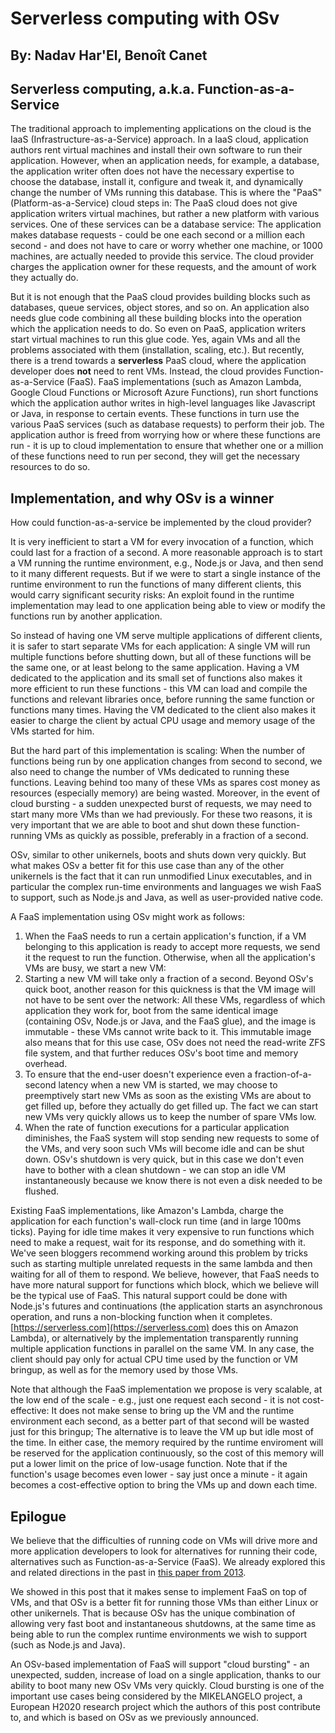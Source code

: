 # Serverless computing with OSv
## By: Nadav Har'El, Benoît Canet

## Serverless computing, a.k.a. Function-as-a-Service

The traditional approach to implementing applications on the cloud is the IaaS (Infrastructure-as-a-Service) approach. In a IaaS cloud, application authors rent virtual machines and install their own software to run their application. However, when an application needs, for example, a database, the application writer often does not have the necessary expertise to choose the database, install it, configure and tweak it, and dynamically change the number of VMs running this database. This is where the "PaaS" (Platform-as-a-Service) cloud steps in: The PaaS cloud does not give application writers virtual machines, but rather a new platform with various services. One of these services can be a database service: The application makes database requests - could be one each second or a million each second - and does not have to care or worry whether one machine, or 1000 machines, are actually needed to provide this service. The cloud provider charges the application owner for these requests, and the amount of work they actually do.

But it is not enough that the PaaS cloud provides building blocks such as databases, queue services, object stores, and so on. An application also needs glue code combining all these building blocks into the operation which the application needs to do. So even on PaaS, application writers start virtual machines to run this glue code. Yes, again VMs and all the problems associated with them (installation, scaling, etc.). But recently, there is a trend towards a **serverless** PaaS cloud, where the application developer does **not** need to rent VMs. Instead, the cloud provides Function-as-a-Service (FaaS). FaaS implementations (such as Amazon Lambda, Google Cloud Functions or Microsoft Azure Functions), run short functions which the application author writes in high-level languages like Javascript or Java, in response to certain events. These functions in turn use the various PaaS services (such as database requests) to perform their job. The application author is freed from worrying how or where these functions are run - it is up to cloud implementation to ensure that whether one or a million of these functions need to run per second, they will get the necessary resources to do so.

## Implementation, and why OSv is a winner

How could function-as-a-service be implemented by the cloud provider?

It is very inefficient to start a VM for every invocation of a function, which could last for a fraction of a second. A more reasonable approach is to start a VM running the runtime environment, e.g., Node.js or Java, and then send to it many different requests. But if we were to start a single instance of the runtime environment to run the functions of many different clients, this would carry significant security risks: An exploit found in the runtime implementation may lead to one application being able to view or modify the functions run by another application.

So instead of having one VM serve multiple applications of different clients, it is safer to start separate VMs for each application: A single VM will run multiple functions before shutting down, but all of these functions will be the same one, or at least belong to the same application. Having a VM dedicated to the application and its small set of functions also makes it more efficient to run these functions - this VM can load and compile the functions and relevant libraries once, before running the same function or functions many times. Having the VM dedicated to the client also makes it easier to charge the client by actual CPU usage and memory usage of the VMs started for him.

But the hard part of this implementation is scaling: When the number of functions being run by one application changes from second to second, we also need to change the number of VMs dedicated to running these functions. Leaving behind too many of these VMs as spares cost money as resources (especially memory) are being wasted. Moreover, in the event of cloud bursting - a sudden unexpected burst of requests, we may need to start many more VMs than we had previously. For these two reasons, it is very important that we are able to boot and shut down these function-running VMs as quickly as possible, preferably in a fraction of a second.

OSv, similar to other unikernels, boots and shuts down very quickly. But what makes OSv a better fit for this use case than any of the other unikernels is the fact that it can run unmodified Linux executables, and in particular the complex run-time environments and languages we wish FaaS to support, such as Node.js and Java, as well as user-provided native code.

A FaaS implementation using OSv might work as follows:

1. When the FaaS needs to run a certain application's function, if a VM belonging to this application is ready to accept more requests, we send it the request to run the function. Otherwise, when all the application's VMs are busy, we start a new VM:
2. Starting a new VM will take only a fraction of a second. Beyond OSv's quick boot, another reason for this quickness is that the VM image will not have to be sent over the network: All these VMs, regardless of which application they work for, boot from the same identical  image (containing OSv, Node.js or Java, and the FaaS glue), and the image is immutable - these VMs cannot write back to it. This immutable image also means that for this use case, OSv does not need the read-write ZFS file system, and that further reduces OSv's boot time and memory overhead.
3. To ensure that the end-user doesn't experience even a fraction-of-a-second latency when a new VM is started, we may choose to preemptively start new VMs as soon as the existing VMs are about to get filled up, before they actually do get filled up. The fact we can start new VMs very quickly allows us to keep the number of spare VMs low.
4. When the rate of function executions for a particular application diminishes, the FaaS system will stop sending new requests to some of the VMs, and very soon such VMs will become idle and can be shut down. OSv's shutdown is very quick, but in this case we don't even have to bother with a clean shutdown - we can stop an idle VM instantaneously because we know there is not even a disk needed to be flushed.

Existing FaaS implementations, like Amazon's Lambda, charge the application for each function's wall-clock run time (and in large 100ms ticks). Paying for idle time makes it very expensive to run functions which need to make a request, wait for its response, and do something with it. We've seen bloggers recommend working around this problem by tricks such as starting multiple unrelated requests in the same lambda and then waiting for all of them to respond. We believe, however, that FaaS needs to have more natural support for functions which block, which we believe will be the typical use of FaaS. This natural support could be done with Node.js's futures and continuations (the application starts an asynchronous operation, and runs a non-blocking function when it completes. [https://serverless.com](https://serverless.com) does this on Amazon Lambda), or alternatively by the implementation transparently running multiple application functions in parallel on the same VM. In any case, the client should pay only for actual CPU time used by the function or VM bringup, as well as for the memory used by those VMs.

Note that although the FaaS implementation we propose is very scalable, at the low end of the scale - e.g., just one request each second - it is not cost-effective: It does not make sense to bring up the VM and the runtime environment each second, as a better part of that second will be wasted just for this bringup; The alternative is to leave the VM up but idle most of the time. In either case, the memory required by the runtime enviroment will be reserved for the application continuously, so the cost of this memory will put a lower limit on the price of low-usage function. Note that if the function's usage becomes even lower - say just once a minute - it again becomes a cost-effective option to bring the VMs up and down each time.


## Epilogue
We believe that the difficulties of running code on VMs will drive more and more application developers to look for alternatives for running their code, alternatives such as Function-as-a-Service (FaaS). We already explored this and related directions in the past in [this paper from 2013](http://nadav.harel.org.il/homepage/papers/paas-2013.pdf).

We showed in this post that it makes sense to implement FaaS on top of VMs, and that OSv is a better fit for running those VMs than either Linux or other unikernels. That is because OSv has the unique combination of allowing very fast boot and instantaneous shutdowns, at the same time as being able to run the complex runtime environments we wish to support (such as Node.js and Java).

An OSv-based implementation of FaaS will support "cloud bursting" - an unexpected, sudden, increase of load on a single application, thanks to our ability to boot many new OSv VMs very quickly. Cloud bursting is one of the important use cases being considered by the MIKELANGELO project, a European H2020 research project which the authors of this post contribute to, and which is based on OSv as we previously announced.

